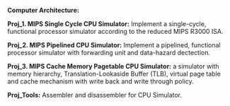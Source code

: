 <b>Computer Architecture:</b>

<b>Proj_1. MIPS Single Cycle CPU Simulator:</b> Implement a single-cycle, functional processor simulator according to the reduced MIPS R3000 ISA. 

<b>Proj_2. MIPS Pipelined CPU Simulator:</b> Implement a pipelined, functional processor simulator with forwarding unit and data-hazard dectection.

<b>Proj_3. MIPS Cache Memory Pagetable CPU Simulator:</b> a simulator with memory hierarchy, Translation-Lookaside Buffer (TLB), virtual page table and cache mechanism with write back and write through policy. 

<b>Proj_Tools:</b> Assembler and disassembler for CPU Simulator.
